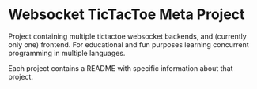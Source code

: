 # Websocket TicTacToe Meta Project

Project containing multiple tictactoe websocket backends, and (currently only one) frontend.
For educational and fun purposes learning concurrent programming in multiple languages.

Each project contains a README with specific information about that project.
